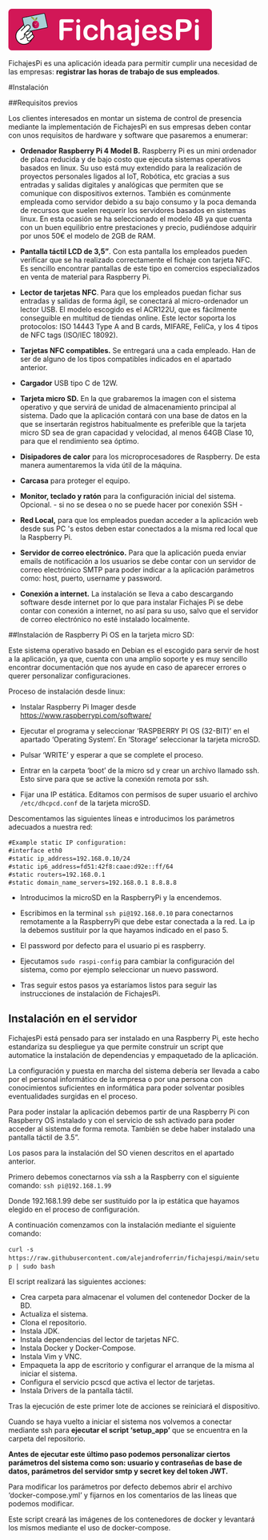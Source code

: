 ![logo](resources/fichajesPi.png  "logo")

FichajesPi es una aplicación ideada para permitir cumplir una necesidad de las empresas: __registrar las horas de trabajo de sus empleados__.



#Instalación

##Requisitos previos

Los clientes interesados en montar un sistema de control de presencia mediante la implementación de FichajesPi en sus empresas deben contar con unos requisitos de hardware y software que pasaremos a enumerar:

- __Ordenador Raspberry Pi 4 Model B.__ Raspberry Pi es un mini ordenador de placa reducida y de bajo costo que ejecuta sistemas operativos basados en linux. Su uso está muy extendido para la realización de proyectos personales ligados al IoT, Robótica, etc gracias a sus entradas y salidas digitales y analógicas que permiten que se comunique con dispositivos externos.
También es comúnmente empleada como servidor debido a su bajo consumo y la poca demanda de recursos que suelen requerir los servidores basados en sistemas linux.
En esta ocasión se ha seleccionado el modelo 4B ya que cuenta con un buen equilibrio entre prestaciones y precio, pudiéndose adquirir por unos 50€ el modelo de 2GB de RAM.

- __Pantalla táctil LCD de 3,5”__. Con esta pantalla los empleados pueden verificar que se ha realizado correctamente el fichaje con tarjeta NFC. Es sencillo encontrar pantallas de este tipo en comercios especializados en venta de material para Raspberry 
Pi.

- __Lector de tarjetas NFC__. Para que los empleados puedan fichar sus entradas y salidas de forma ágil, se conectará al micro-ordenador un lector USB. El modelo escogido es el ACR122U, que es fácilmente conseguible en multitud de tiendas online.
Este lector soporta los protocolos: ISO 14443 Type A and B cards, MIFARE, FeliCa, y los 4 tipos de NFC tags (ISO/IEC 18092).

- __Tarjetas NFC compatibles.__ Se entregará una a cada empleado. Han de ser de alguno de los tipos compatibles indicados en el apartado anterior.

- __Cargador__ USB tipo C de 12W.

- __Tarjeta micro SD.__ En la que grabaremos la imagen con el sistema operativo y que servirá de unidad de almacenamiento principal al sistema. Dado que la aplicación contará con una base de datos en la que se insertarán registros habitualmente es preferible que la tarjeta micro SD sea de gran capacidad y velocidad, al menos 64GB Clase 10, para que el rendimiento sea óptimo.

- __Disipadores de calor__ para los microprocesadores de Raspberry. De esta manera aumentaremos la vida útil de la máquina.

- __Carcasa__ para proteger el equipo.

- __Monitor, teclado y ratón__ para la configuración inicial del sistema. Opcional. - si no se desea o no se puede hacer por conexión SSH -

- __Red Local,__ para que los empleados puedan acceder a la aplicación web desde sus PC 's estos deben estar conectados a la misma red local que la Raspberry Pi.

- __Servidor de correo electrónico.__ Para que la aplicación pueda enviar emails de notificación a los usuarios se debe contar con un servidor de correo electrónico SMTP para poder indicar a la aplicación parámetros como: host, puerto, username y password.

- __Conexión a internet.__ La instalación se lleva a cabo descargando software desde internet por lo que para instalar Fichajes Pi se debe contar con conexión a internet, no así para su uso,  salvo que el servidor de correo electrónico no esté instalado localmente.

##Instalación de Raspberry Pi OS en la tarjeta micro SD:

Este sistema operativo basado en Debian es el escogido para servir de host a la aplicación, ya que, cuenta con una amplio soporte y es muy sencillo encontrar documentación que nos ayude en caso de aparecer errores o querer personalizar configuraciones.

Proceso de instalación desde linux:

- Instalar Raspberry Pi Imager desde https://www.raspberrypi.com/software/

- Ejecutar el programa y seleccionar ‘RASPBERRY PI OS (32-BIT)’ en el apartado ‘Operating System’. En ‘Storage’ seleccionar la tarjeta microSD.

- Pulsar ‘WRITE’ y esperar a que se complete el proceso.

- Entrar en la carpeta ‘boot’ de la micro sd y crear un archivo llamado ssh. Esto sirve para que se active la conexión remota por ssh.

- Fijar una IP estática. Editamos con permisos de super usuario el archivo `/etc/dhcpcd.conf` de la tarjeta microSD.

Descomentamos las siguientes líneas e introducimos los parámetros adecuados a nuestra red:

```
#Example static IP configuration:
#interface eth0
#static ip_address=192.168.0.10/24
#static ip6_address=fd51:42f8:caae:d92e::ff/64
#static routers=192.168.0.1
#static domain_name_servers=192.168.0.1 8.8.8.8
```

- Introducimos la microSD en la RaspberryPi y la encendemos.

- Escribimos en la terminal `ssh pi@192.168.0.10` para conectarnos remotamente a la RaspberryPi que debe estar conectada a la red. La ip la debemos sustituir por la que hayamos indicado en el paso 5.

- El password por defecto para el usuario pi es raspberry.

- Ejecutamos `sudo raspi-config` para cambiar la configuración del sistema, como por ejemplo seleccionar un nuevo password.

- Tras seguir estos pasos ya estaríamos listos para seguir las instrucciones de instalación de FichajesPi.

## Instalación en el servidor

FichajesPi está pensado para ser instalado en una Raspberry Pi, este hecho estandariza su despliegue ya que permite construir un script que automatice la instalación de dependencias y empaquetado de la aplicación.

La configuración y puesta en marcha del sistema debería ser llevada a cabo por el personal informático de la empresa o por una persona con conocimientos suficientes en informática para poder solventar posibles eventualidades surgidas en el proceso.

Para poder instalar la aplicación debemos partir de una Raspberry Pi con Raspberry OS instalado y con el servicio de ssh activado para poder acceder al sistema de forma remota. También se debe haber instalado una pantalla táctil de 3.5”.

Los pasos para la instalación del SO vienen descritos en el apartado anterior.

Primero debemos conectarnos vía ssh a la Raspberry con el siguiente comando:
`ssh pi@192.168.1.99`

Donde 192.168.1.99 debe ser sustituido por la ip estática que hayamos elegido en el proceso de configuración.

A continuación comenzamos con la instalación mediante el siguiente comando:

`curl -s https://raw.githubusercontent.com/alejandroferrin/fichajespi/main/setup | sudo bash`

El script realizará las siguientes acciones:

- Crea carpeta para almacenar el volumen del contenedor Docker de la BD.
- Actualiza el sistema.
- Clona el repositorio.
- Instala JDK.
- Instala dependencias del lector de tarjetas NFC.
- Instala Docker y Docker-Compose.
- Instala Vim y VNC.
- Empaqueta la app de escritorio y configurar el arranque de la misma al iniciar el sistema.
- Configura el servicio pcscd que activa el lector de tarjetas.
- Instala Drivers de la pantalla táctil.

Tras la ejecución de este primer lote de acciones se reiniciará el dispositivo.

Cuando se haya vuelto a iniciar el sistema nos volvemos a conectar mediante ssh para __ejecutar el script ‘setup_app’__ que se encuentra en la carpeta del repositorio.

__Antes de ejecutar este último paso podemos personalizar ciertos parámetros del sistema como son: usuario y contraseñas de base de datos, parámetros del servidor smtp y secret key del token JWT.__

Para modificar los parámetros por defecto debemos abrir el archivo ‘docker-compose.yml’ y fijarnos en los comentarios de las líneas que podemos modificar.

Este script creará las imágenes de los contenedores de docker y levantará los mismos mediante el uso de docker-compose.




















